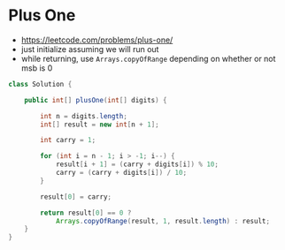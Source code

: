 # Plus One

- https://leetcode.com/problems/plus-one/
- just initialize assuming we will run out
- while returning, use `Arrays.copyOfRange` depending on whether or not msb is 0

```java
class Solution {

    public int[] plusOne(int[] digits) {

        int n = digits.length;
        int[] result = new int[n + 1];

        int carry = 1;

        for (int i = n - 1; i > -1; i--) {
            result[i + 1] = (carry + digits[i]) % 10;
            carry = (carry + digits[i]) / 10;
        }

        result[0] = carry;

        return result[0] == 0 ? 
            Arrays.copyOfRange(result, 1, result.length) : result;
    }
}
```
